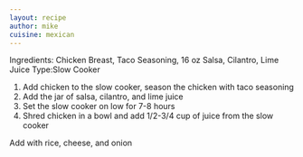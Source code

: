 ```yaml
---
layout: recipe
author: mike
cuisine: mexican
---
```

Ingredients: Chicken Breast, Taco Seasoning, 16 oz Salsa, Cilantro, Lime Juice
Type:Slow Cooker

1. Add chicken to the slow cooker, season the chicken with taco seasoning
2. Add the jar of salsa, cilantro, and lime juice
3. Set the slow cooker on low for 7-8 hours
4. Shred chicken in a bowl and add 1/2-3/4 cup of juice from the slow cooker

Add with rice, cheese, and onion